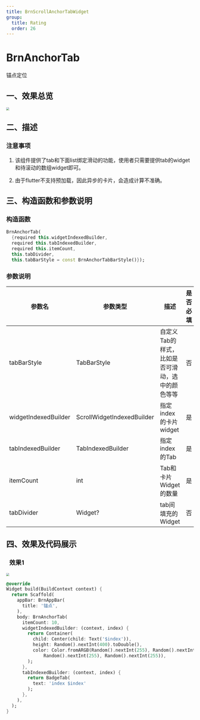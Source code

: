 ```yaml
---
title: BrnScrollAnchorTabWidget
group:
  title: Rating
  order: 26
---
```


# BrnAnchorTab

锚点定位

## 一、效果总览

<img src="./img/anchorTab.gif" style="zoom: 50%;" />



## 二、描述

### 注意事项

1. 该组件提供了tab和下面list绑定滑动的功能，使用者只需要提供tab的widget和待滚动的数组widget即可。

2. 由于flutter不支持预加载，因此异步的卡片，会造成计算不准确。

## 三、构造函数和参数说明

### 构造函数

```dart
BrnAnchorTab(
  {required this.widgetIndexedBuilder,
  required this.tabIndexedBuilder,
  required this.itemCount,
  this.tabDivider,
  this.tabBarStyle = const BrnAnchorTabBarStyle()});
```



### 参数说明

| **参数名** | **参数类型** | **描述** | **是否必填** | **默认值** |
| --- | --- | --- | --- | --- |
| tabBarStyle | TabBarStyle | 自定义Tab的样式，比如是否可滑动，选中的颜色等等 | 否 | 默认为不可滑动 |
| widgetIndexedBuilder | ScrollWidgetIndexedBuilder | 指定index的卡片widget | 是 | 无 |
| tabIndexedBuilder | TabIndexedBuilder | 指定index的Tab | 是 | 无 |
| itemCount | int | Tab和卡片Widget的数量 | 是 | 无 |
| tabDivider | Widget? | tab间填充的Widget | 否 | 无 |

## 四、效果及代码展示

###  效果1

 <img src="./img/anchorTab.gif" style="zoom: 50%;" />

```dart
@override
Widget build(BuildContext context) {
  return Scaffold(
    appBar: BrnAppBar(
      title: '锚点',
    ),
    body: BrnAnchorTab(
      itemCount: 10,
      widgetIndexedBuilder: (context, index) {
        return Container(
          child: Center(child: Text('$index')),
          height: Random().nextInt(400).toDouble(),
          color: Color.fromARGB(Random().nextInt(255), Random().nextInt(255),
              Random().nextInt(255), Random().nextInt(255)),
        );
      },
      tabIndexedBuilder: (context, index) {
        return BadgeTab(
          text: 'index $index'
        );
      },
    ),
  );
}
```
